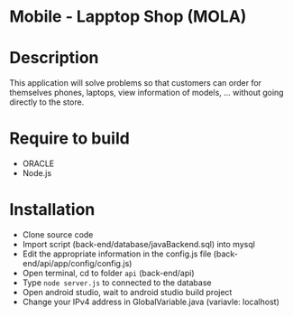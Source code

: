 # Mobile - Lapptop Shop (MOLA)
# Description
This application will solve problems so that customers can order for themselves phones, laptops, view information of models, ... without going directly to the store.

# Require to build
- ORACLE
- Node.js

# Installation
- Clone source code 
- Import script (back-end/database/javaBackend.sql) into mysql 
- Edit the appropriate information in the config.js file (back-end/api/app/config/config.js)
- Open terminal, cd to folder `api` (back-end/api)
- Type `node server.js` to connected to the database
- Open android studio, wait to android studio build project
- Change your IPv4 address in GlobalVariable.java (variavle: localhost)
 
